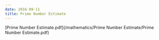 ```yaml
---
date: 2016-09-11
title: Prime Number Estimate
---
```


[Prime Number Estimate.pdf](/mathematics/Prime Number Estimate/Prime Number Estimate.pdf)
